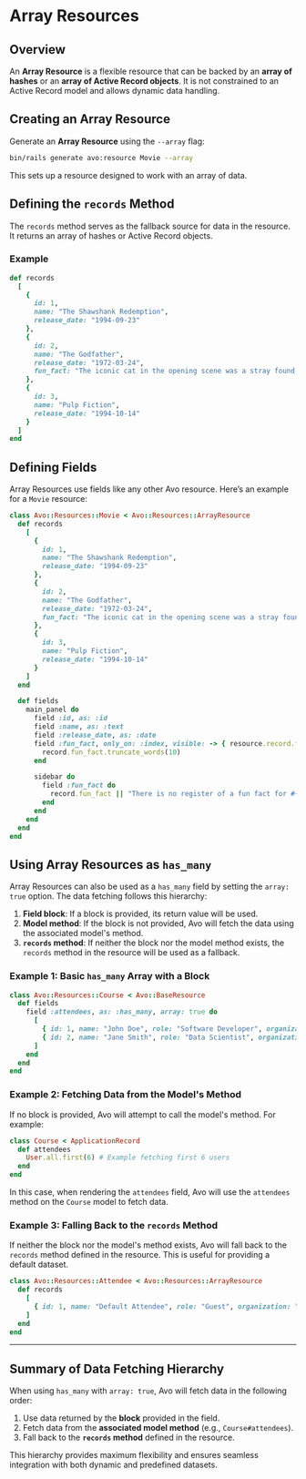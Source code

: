 # Array Resources

## Overview

An **Array Resource** is a flexible resource that can be backed by an **array of hashes** or an **array of Active Record objects**. It is not constrained to an Active Record model and allows dynamic data handling.

## Creating an Array Resource

Generate an **Array Resource** using the `--array` flag:

```bash
bin/rails generate avo:resource Movie --array
```

This sets up a resource designed to work with an array of data.

## Defining the `records` Method

The `records` method serves as the fallback source for data in the resource. It returns an array of hashes or Active Record objects.

### Example

```ruby
def records
  [
    {
      id: 1,
      name: "The Shawshank Redemption",
      release_date: "1994-09-23"
    },
    {
      id: 2,
      name: "The Godfather",
      release_date: "1972-03-24",
      fun_fact: "The iconic cat in the opening scene was a stray found by director Francis Ford Coppola on the studio lot."
    },
    {
      id: 3,
      name: "Pulp Fiction",
      release_date: "1994-10-14"
    }
  ]
end
```

## Defining Fields

Array Resources use fields like any other Avo resource. Here’s an example for a `Movie` resource:

```ruby
class Avo::Resources::Movie < Avo::Resources::ArrayResource
  def records
    [
      {
        id: 1,
        name: "The Shawshank Redemption",
        release_date: "1994-09-23"
      },
      {
        id: 2,
        name: "The Godfather",
        release_date: "1972-03-24",
        fun_fact: "The iconic cat in the opening scene was a stray found by director Francis Ford Coppola on the studio lot."
      },
      {
        id: 3,
        name: "Pulp Fiction",
        release_date: "1994-10-14"
      }
    ]
  end

  def fields
    main_panel do
      field :id, as: :id
      field :name, as: :text
      field :release_date, as: :date
      field :fun_fact, only_on: :index, visible: -> { resource.record.fun_fact.present? } do
        record.fun_fact.truncate_words(10)
      end

      sidebar do
        field :fun_fact do
          record.fun_fact || "There is no register of a fun fact for #{record.name}"
        end
      end
    end
  end
end
```

## Using Array Resources as `has_many`

Array Resources can also be used as a `has_many` field by setting the `array: true` option. The data fetching follows this hierarchy:

1. **Field block**: If a block is provided, its return value will be used.
2. **Model method**: If the block is not provided, Avo will fetch the data using the associated model's method.
3. **`records` method**: If neither the block nor the model method exists, the `records` method in the resource will be used as a fallback.

### Example 1: Basic `has_many` Array with a Block

```ruby
class Avo::Resources::Course < Avo::BaseResource
  def fields
    field :attendees, as: :has_many, array: true do
      [
        { id: 1, name: "John Doe", role: "Software Developer", organization: "TechCorp" },
        { id: 2, name: "Jane Smith", role: "Data Scientist", organization: "DataPros" }
      ]
    end
  end
end
```

### Example 2: Fetching Data from the Model's Method

If no block is provided, Avo will attempt to call the model's method. For example:

```ruby
class Course < ApplicationRecord
  def attendees
    User.all.first(6) # Example fetching first 6 users
  end
end
```

In this case, when rendering the `attendees` field, Avo will use the `attendees` method on the `Course` model to fetch data.

### Example 3: Falling Back to the `records` Method

If neither the block nor the model's method exists, Avo will fall back to the `records` method defined in the resource. This is useful for providing a default dataset.

```ruby
class Avo::Resources::Attendee < Avo::Resources::ArrayResource
  def records
    [
      { id: 1, name: "Default Attendee", role: "Guest", organization: "DefaultOrg" }
    ]
  end
end
```

---

## Summary of Data Fetching Hierarchy

When using `has_many` with `array: true`, Avo will fetch data in the following order:
1. Use data returned by the **block** provided in the field.
2. Fetch data from the **associated model method** (e.g., `Course#attendees`).
3. Fall back to the **`records` method** defined in the resource.

This hierarchy provides maximum flexibility and ensures seamless integration with both dynamic and predefined datasets.
